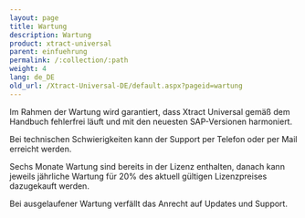 ```yaml
---
layout: page
title: Wartung
description: Wartung
product: xtract-universal
parent: einfuehrung
permalink: /:collection/:path
weight: 4
lang: de_DE
old_url: /Xtract-Universal-DE/default.aspx?pageid=wartung
---
```


Im Rahmen der Wartung wird garantiert, dass Xtract Universal gemäß dem Handbuch fehlerfrei läuft und mit den neuesten SAP-Versionen harmoniert.

Bei technischen Schwierigkeiten kann der Support per Telefon oder per Mail erreicht werden.

Sechs Monate Wartung sind bereits in der Lizenz enthalten, danach kann jeweils jährliche Wartung für 20% des aktuell gültigen Lizenzpreises dazugekauft werden.

Bei ausgelaufener Wartung verfällt das Anrecht auf Updates und Support.
